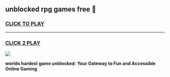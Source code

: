 
## unblocked rpg games free 👋
<h3>
<a href="https://premium.freeplayer.one?title=unblocked_rpg_games_free&ref=13F">CLICK TO PLAY</a></h3>
<hr>

<h3>
<a href="https://premium.freeplayer.one?title=unblocked_rpg_games_free&ref=13F">CLICK 2 PLAY</a>
  
</h3>

<a href="https://premium.freeplayer.one?title=unblocked_rpg_games_free&ref=12F/"><img src="https://clearcache.store/games.png"></a>


**worlds hardest game unblocked: Your Gateway to Fun and Accessible Online Gaming**
